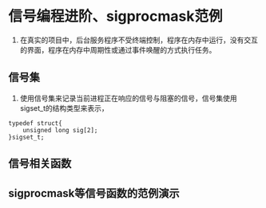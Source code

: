 # 信号编程进阶、sigprocmask范例
1. 在真实的项目中，后台服务程序不受终端控制，程序在内存中运行，没有交互的界面，程序在内存中周期性或通过事件唤醒的方式执行任务。

## 信号集
1. 使用信号集来记录当前进程正在响应的信号与阻塞的信号，信号集使用sigset_t的结构类型来表示，
```
typedef struct{
    unsigned long sig[2];
}sigset_t;
```
## 信号相关函数
## sigprocmask等信号函数的范例演示
